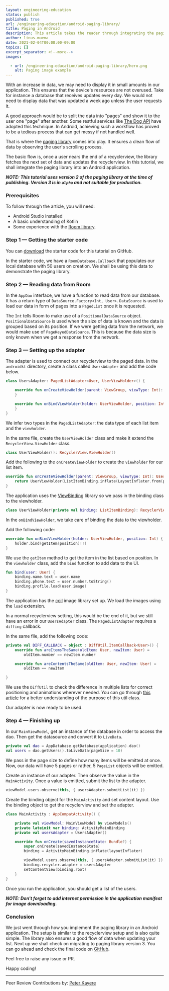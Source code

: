 ```yaml
---
layout: engineering-education
status: publish
published: true
url: /engineering-education/android-paging-library/
title: Paging in Android
description: This article takes the reader through integrating the paging library into an Android application. Paging library helps in fetching data in page sets rather than a single list.
author: linus-muema
date: 2021-02-04T00:00:00-09:00
topics: []
excerpt_separator: <!--more-->
images:

  - url: /engineering-education/android-paging-library/hero.png
    alt: Paging image example
---
```

With an increase in data, we may need to display it in small amounts in our application. This ensures that the device's resources are not overused. Take for instance a database that receives updates every day. We would not need to display data that was updated a week ago unless the user requests it. 
<!--more-->
A good approach would be to split the data into "pages" and show it to the user one "page" after another. Some restful services like [The Dog API](https://docs.thedogapi.com/) have adopted this technique. In Android, achieving such a workflow has proved to be a tedious process that can get messy if not handled well. 

That is where the [paging library](https://developer.android.com/topic/libraries/architecture/paging) comes into play. It ensures a clean flow of data by observing the user's scrolling process. 

The basic flow is, once a user nears the end of a recyclerview, the library fetches the next set of data and updates the recyclerview. In this tutorial, we shall integrate the paging library into an Android application.

***NOTE: This tutorial uses version 2 of the paging library at the time of publishing. Version 3 is in `alpha` and not suitable for production.***

### Prerequisites
To follow through the article, you will need:
- Android Studio installed
- A basic understanding of Kotlin
- Some experience with the [Room library](/engineering-education/introduction-to-room-db).

### Step 1 — Getting the starter code
You can [download](https://github.com/LinusMuema/kotlin/archive/54d55dbdda3afd9d166e765a3f8107eee2745954.zip) the starter code for this tutorial on GitHub.

In the starter code, we have a `RoomDatabase.Callback` that populates our local database with 50 users on creation. We shall be using this data to demonstrate the paging library.

### Step 2 — Reading data from Room
In the `AppDao` interface, we have a function to read data from our database. It has a return type of `DataSource.Factory<Int, User>`. `DataSource` is used to load our data in form of pages into a `PagedList` once it is requested.

The `Int` tells Room to make use of a `PositionalDataSource` object. `PositionalDataSource` is used when the size of data is known and the data is grouped based on its position. If we were getting data from the network, we would make use of `PageKeyedDataSource`. This is because the data size is only known when we get a response from the network.

### Step 3 — Setting up the adapter
The adapter is used to connect our recyclerview to the paged data. In the `androidkt` directory, create a class called `UsersAdapter` and add the code below.

```kotlin
class UsersAdapter: PagedListAdapter<User, UserViewHolder>() {

    override fun onCreateViewHolder(parent: ViewGroup, viewType: Int): UserViewHolder {
    }

    override fun onBindViewHolder(holder: UserViewHolder, position: Int) {
    }
}
```

We infer two types in the `PagedListAdapter`: the data type of each list item and the `viewholder`.

In the same file, create the `UserViewHolder` class and make it extend the `RecyclerView.ViewHolder` class.

```kotlin
class UserViewHolder(): RecyclerView.ViewHolder()
```

Add the following to the `onCreateViewHolder` to create the `viewholder` for our list item.

```kotlin
override fun onCreateViewHolder(parent: ViewGroup, viewType: Int): UserViewHolder {
    return UserViewHolder(ListItemBinding.inflate(LayoutInflater.from(parent.context), parent, false))
}
```

The application uses the [ViewBinding](https://developer.android.com/topic/libraries/view-binding) library so we pass in the binding class to the viewholder.

```kotlin
class UserViewHolder(private val binding: ListItemBinding): RecyclerView.ViewHolder(binding.root)
```

In the `onBindViewHolder`, we take care of binding the data to the viewholder. 

Add the following code:

```kotlin
override fun onBindViewHolder(holder: UserViewHolder, position: Int) {
    holder.bind(getItem(position)!!)
}
```

We use the `getItem` method to get the item in the list based on position. In the `viewholder` class, add the `bind` function to add data to the UI.

```kotlin
fun bind(user: User) {
    binding.name.text = user.name
    binding.phone.text = user.number.toString()
    binding.profile.load(user.image)
}
```

The application has the [coil](https://github.com/coil-kt/coil) image library set up. We load the images using the `load` extension.

In a normal recyclerview setting, this would be the end of it, but we still have an error in our `UsersAdapter` class. The `PagedListAdapter` requires a `diffing` callback.

In the same file, add the following code:

```kotlin
private val DIFF_CALLBACK = object : DiffUtil.ItemCallback<User>() {
    override fun areItemsTheSame(oldItem: User, newItem: User) =
        oldItem.number == newItem.number

    override fun areContentsTheSame(oldItem: User, newItem: User) =
        oldItem == newItem

}
```

We use the `DiffUtil` to check the difference in multiple lists for correct positioning and animations wherever needed. You can go through [this article](https://medium.com/@sienatime/investigating-pagedlistadapter-performance-and-diffutil-970a20285a24) for a better understanding of the purpose of this util class.

Our adapter is now ready to be used.

### Step 4 — Finishing up
In our `MainViewModel`, get an instance of the database in order to access the dao. Then get the datasource and convert it to `LiveData`.

```kotlin
private val dao = AppDatabase.getDatabase(application).dao()
val users = dao.getUsers().toLiveData(pageSize = 10)
```

We pass in the page size to define how many items will be emitted at once. Now, our data will have 5 pages or rather, 5 `PageList` objects will be emitted.

Create an instance of our adapter. Then observe the value in the `MainActivity`. Once a value is emitted, submit the list to the adapter.

```kotlin
viewModel.users.observe(this, { usersAdapter.submitList(it) })
```

Create the binding object for the `MainActivity` and set content layout. Use the binding object to get the recyclerview and set the adapter.

```kotlin
class MainActivity : AppCompatActivity() {

    private val viewModel: MainViewModel by viewModels()
    private lateinit var binding: ActivityMainBinding
    private val usersAdapter = UsersAdapter()

    override fun onCreate(savedInstanceState: Bundle?) {
        super.onCreate(savedInstanceState)
        binding = ActivityMainBinding.inflate(layoutInflater)

        viewModel.users.observe(this, { usersAdapter.submitList(it) })
        binding.recycler.adapter = usersAdapter
        setContentView(binding.root)
    }
}
```

Once you run the application, you should get a list of the users.

***NOTE: Don't forget to add internet permission in the application manifest for image downloading.***

### Conclusion
We just went through how you implement the paging library in an Android application. The setup is similar to the recyclerview setup and is also quite simple. The library also ensures a good flow of data when updating your list. Next up we shall check on migrating to paging library version 3. You can go ahead and check the final code on [GitHub](https://github.com/LinusMuema/kotlin/tree/paging-2). 

Feel free to raise any issue or PR.

Happy coding!

---
Peer Review Contributions by: [Peter Kayere](/engineering-education/authors/peter-kayere/)

